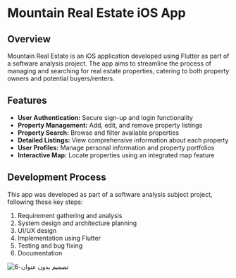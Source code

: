 # Mountain Real Estate iOS App

## Overview

Mountain Real Estate is an iOS application developed using Flutter as part of a software analysis project. The app aims to streamline the process of managing and searching for real estate properties, catering to both property owners and potential buyers/renters.

## Features

- **User Authentication:** Secure sign-up and login functionality
- **Property Management:** Add, edit, and remove property listings
- **Property Search:** Browse and filter available properties
- **Detailed Listings:** View comprehensive information about each property
- **User Profiles:** Manage personal information and property portfolios
- **Interactive Map:** Locate properties using an integrated map feature


## Development Process

This app was developed as part of a software analysis subject project, following these key steps:
1. Requirement gathering and analysis
2. System design and architecture planning
3. UI/UX design
4. Implementation using Flutter
5. Testing and bug fixing
6. Documentation


![تصميم بدون عنوان-6](https://github.com/user-attachments/assets/edf0a95e-e98d-4140-b771-1198f74db85d)

